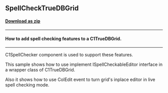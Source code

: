 ## SpellCheckTrueDBGrid
#### [Download as zip](https://grapecity.github.io/DownGit/#/home?url=https://github.com/GrapeCity/ComponentOne-WinForms-Samples/tree/master/NetFramework\TrueDBGrid\CS\SpellCheckTrueDBGrid)
____
#### How to add spell checking features to a C1TrueDBGrid.
____
C1SpellChecker component is used to support these features. 

This sample shows how to use implement ISpellCheckableEditor interface in a wrapper class of C1TrueDBGrid. 

Also it shows how to use ColEdit event to turn grid's inplace editor in live spell checking mode. 